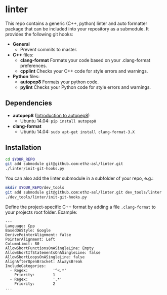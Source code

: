# linter

This repo contains a generic (C++, python) linter and auto formatter package that can be included into your repository as a submodule. It provides the following git hooks:
 * **General**
   * Prevent commits to master.
 * **C++** files:
   * **clang-format** Formats your code based on your .clang-format preferences.
   * **cpplint** Checks your C++ code for style errors and warnings.
 * **Python** files:
   * **autopep8** Formats your python code.
   * **pylint** Checks your Python code for style errors and warnings.

## Dependencies

 * **autopep8** ([Introduction to autopep8](http://avilpage.com/2015/05/automatically-pep8-your-python-code.html))
   * Ubuntu 14.04: `pip install autopep8`
 * **clang-format**
   * Ubuntu 14.04: `sudo apt-get install clang-format-3.X`


## Installation

```bash
cd $YOUR_REPO
git add submodule git@github.com:ethz-asl/linter.git
./linter/init-git-hooks.py
```

You can also add the linter submodule in a subfolder of your repo, e.g.:
```bash
mkdir $YOUR_REPO/dev_tools
git add submodule git@github.com:ethz-asl/linter.git dev_tools/linter
./dev_tools/linter/init-git-hooks.py
```

Define the project-specific C++ format by adding a file `.clang-format` to your projects root folder. Example:

```
---
Language: Cpp
BasedOnStyle: Google
DerivePointerAlignment: false
PointerAlignment: Left
ColumnLimit: 80
AllowShortFunctionsOnASingleLine: Empty
AllowShortIfStatementsOnASingleLine: false
AllowShortLoopsOnASingleLine: false
AlignAfterOpenBracket: AlwaysBreak
IncludeCategories:
  - Regex:           '^<.*'
    Priority:        1
  - Regex:           '.*'
    Priority:        2
...
```
